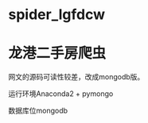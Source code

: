 # spider_lgfdcw
# 龙港二手房爬虫

<p>网文的源码可读性较差，改成mongodb版。</p>
<p>运行环境Anaconda2 + pymongo</p>
<p>数据库位mongodb</p>
